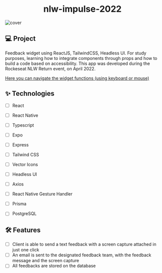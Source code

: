 <h1 align="center"> nlw-impulse-2022 </h1>

![cover](https://raw.githubusercontent.com/gist/andreiafsouza/ce9faa79de4ad401809ddb971d647c0e/raw/ff18f9aff72a8d7107009a6aeea4ab50ca72ec52/widget.svg)


## 💻 Project
Feedback widget using ReactJS, TailwindCSS, Headless UI. For study purposes, learning how to integrate components through props and how to build a code based on accessibility.
This app was developed during the Rockeseat NLW Return event, on April 2022.

<a href="http://nlw-impulse-2022.vercel.app/">Here you can navigate the widget functions (using keyboard or mouse)</a>

## ✨ Technologies

-   [ ] React 
-   [ ] React Native
-   [ ] Typescript
-   [ ] Expo
-   [ ] Express
-   [ ] Tailwind CSS
-   [ ] Vector Icons
-   [ ] Headless UI
-   [ ] Axios
-   [ ] React Native Gesture Handler
-   [ ] Prisma
-   [ ] PostgreSQL


## :hammer_and_wrench: Features 

-   [ ] Client is able to send a text feedback with a screen capture attached in just one click 
-   [ ] An email is sent to the designated feedback team, with the feedback message and the screen capture
-   [ ] All feedbacks are stored on the database
